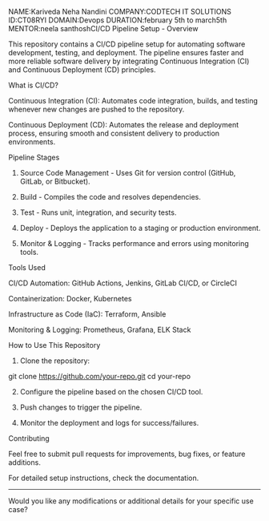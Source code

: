 NAME:Kariveda Neha Nandini
COMPANY:CODTECH IT SOLUTIONS
ID:CT08RYI
DOMAIN:Devops
DURATION:february 5th to march5th
MENTOR:neela santhoshCI/CD Pipeline Setup - Overview

This repository contains a CI/CD pipeline setup for automating software development, testing, and deployment. The pipeline ensures faster and more reliable software delivery by integrating Continuous Integration (CI) and Continuous Deployment (CD) principles.

What is CI/CD?

Continuous Integration (CI): Automates code integration, builds, and testing whenever new changes are pushed to the repository.

Continuous Deployment (CD): Automates the release and deployment process, ensuring smooth and consistent delivery to production environments.


Pipeline Stages

1. Source Code Management - Uses Git for version control (GitHub, GitLab, or Bitbucket).


2. Build - Compiles the code and resolves dependencies.


3. Test - Runs unit, integration, and security tests.


4. Deploy - Deploys the application to a staging or production environment.


5. Monitor & Logging - Tracks performance and errors using monitoring tools.



Tools Used

CI/CD Automation: GitHub Actions, Jenkins, GitLab CI/CD, or CircleCI

Containerization: Docker, Kubernetes

Infrastructure as Code (IaC): Terraform, Ansible

Monitoring & Logging: Prometheus, Grafana, ELK Stack


How to Use This Repository

1. Clone the repository:

git clone https://github.com/your-repo.git
cd your-repo


2. Configure the pipeline based on the chosen CI/CD tool.


3. Push changes to trigger the pipeline.


4. Monitor the deployment and logs for success/failures.



Contributing

Feel free to submit pull requests for improvements, bug fixes, or feature additions.

For detailed setup instructions, check the documentation.


---

Would you like any modifications or additional details for your specific use case?
